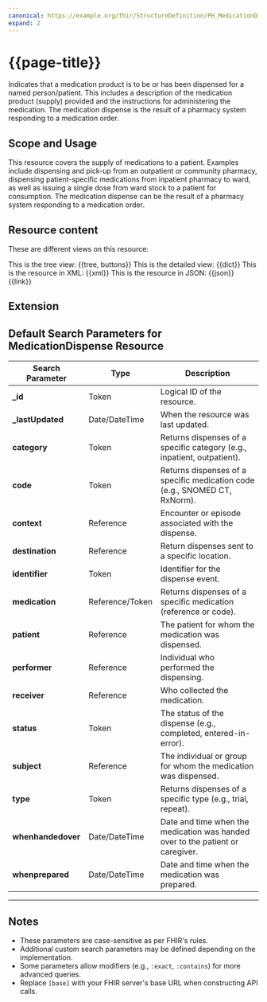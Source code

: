 ```yaml
---
canonical: https://example.org/fhir/StructureDefinition/PH_MedicationDispense
expand: 2
---
```


# {{page-title}}

Indicates that a medication product is to be or has been dispensed for a named person/patient. This includes a description of the medication product (supply) provided and the instructions for administering the medication. The medication dispense is the result of a pharmacy system responding to a medication order.


## Scope and Usage

This resource covers the supply of medications to a patient. Examples include dispensing and pick-up from an outpatient or community pharmacy, dispensing patient-specific medications from inpatient pharmacy to ward, as well as issuing a single dose from ward stock to a patient for consumption. The medication dispense can be the result of a pharmacy system responding to a medication order.



## Resource content

These are different views on this resource:

<tabs>
<tab title="Overview">
	This is the tree view:
	{{tree, buttons}}
</tab>
<tab title="Detailed view">
	This is the detailed view:
	{{dict}}
</tab>
<tab title="XML">
	This is the resource in XML:
	{{xml}}
</tab>
<tab title="JSON">	
	This is the resource in JSON:
	{{json}}
</tab>
<tab title="Link">
	{{link}}
</tab>
</tabs>

## Extension

## Default Search Parameters for MedicationDispense Resource

| **Search Parameter**      | **Type**       | **Description**                                                                 |
|---------------------------|----------------|---------------------------------------------------------------------------------|
| **_id**                   | Token          | Logical ID of the resource.                                                    |
| **_lastUpdated**           | Date/DateTime  | When the resource was last updated.                                            |
| **category**              | Token          | Returns dispenses of a specific category (e.g., inpatient, outpatient).        |
| **code**                  | Token          | Returns dispenses of a specific medication code (e.g., SNOMED CT, RxNorm).     |
| **context**               | Reference      | Encounter or episode associated with the dispense.                             |
| **destination**           | Reference      | Return dispenses sent to a specific location.                                  |
| **identifier**            | Token          | Identifier for the dispense event.                                             |
| **medication**            | Reference/Token | Returns dispenses of a specific medication (reference or code).               |
| **patient**               | Reference      | The patient for whom the medication was dispensed.                             |
| **performer**             | Reference      | Individual who performed the dispensing.                                       |
| **receiver**              | Reference      | Who collected the medication.                                                  |
| **status**                | Token          | The status of the dispense (e.g., completed, entered-in-error).                |
| **subject**               | Reference      | The individual or group for whom the medication was dispensed.                 |
| **type**                  | Token          | Returns dispenses of a specific type (e.g., trial, repeat).                    |
| **whenhandedover**        | Date/DateTime  | Date and time when the medication was handed over to the patient or caregiver. |
| **whenprepared**          | Date/DateTime  | Date and time when the medication was prepared.                                |

---

## Notes
- These parameters are case-sensitive as per FHIR's rules.
- Additional custom search parameters may be defined depending on the implementation.
- Some parameters allow modifiers (e.g., `:exact`, `:contains`) for more advanced queries.
- Replace `[base]` with your FHIR server's base URL when constructing API calls.
